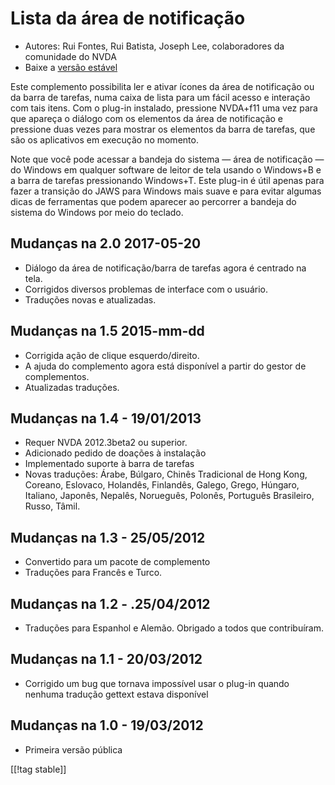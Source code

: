 # Lista da área de notificação #

*   Autores: Rui Fontes, Rui Batista, Joseph Lee, colaboradores da
    comunidade do NVDA
*   Baixe a [versão estável][1]

Este complemento possibilita ler e ativar ícones da área de notificação ou
da barra de tarefas, numa caixa de lista para um fácil acesso e interação
com tais itens. Com o plug-in instalado,  pressione NVDA+f11 uma vez para
que apareça o diálogo com os elementos da área de notificação e pressione
duas vezes para mostrar os elementos da barra de tarefas, que são os
aplicativos em execução no momento.

Note que você pode acessar a bandeja do sistema — área de notificação — do
Windows em qualquer software de leitor de tela usando o Windows+B e a barra
de tarefas pressionando Windows+T. Este plug-in é útil apenas para fazer a
transição do JAWS para Windows mais suave e para evitar algumas dicas de
ferramentas que podem aparecer ao percorrer a bandeja do sistema do Windows
por meio do teclado.

## Mudanças na 2.0 2017-05-20 ##

* Diálogo da área de notificação/barra de tarefas agora é centrado na tela.
* Corrigidos diversos problemas de interface com o usuário.
* Traduções novas e atualizadas.

## Mudanças na 1.5 2015-mm-dd ##

* Corrigida ação de clique esquerdo/direito.
* A ajuda do complemento agora está disponível a partir do gestor de
  complementos.
* Atualizadas traduções.

## Mudanças na 1.4 - 19/01/2013 ##

* Requer NVDA 2012.3beta2 ou superior.
* Adicionado pedido de doações à instalação
* Implementado suporte à barra de tarefas
* Novas traduções: Árabe, Búlgaro, Chinês Tradicional de Hong Kong, Coreano,
  Eslovaco, Holandês, Finlandês, Galego, Grego, Húngaro, Italiano, Japonês,
  Nepalês, Norueguês, Polonês, Português Brasileiro, Russo, Tâmil.

## Mudanças na 1.3 - 25/05/2012 ##

* Convertido para um pacote de complemento
* Traduções para Francês e Turco.

## Mudanças na 1.2 - .25/04/2012 ##

* Traduções para Espanhol e Alemão. Obrigado a todos que contribuíram.

## Mudanças na 1.1 - 20/03/2012 ##

* Corrigido um bug que tornava impossível usar o plug-in quando nenhuma
  tradução gettext estava disponível

## Mudanças na 1.0 - 19/03/2012 ##

* Primeira versão pública

[[!tag stable]]

[1]: https://addons.nvda-project.org/files/get.php?file=st
